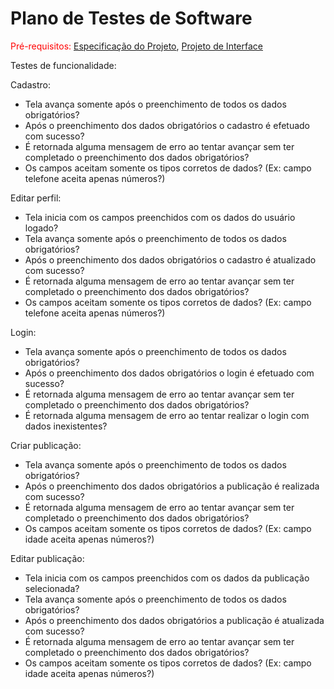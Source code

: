 # Plano de Testes de Software

<span style="color:red">Pré-requisitos: <a href="2-Especificação do Projeto.md"> Especificação do Projeto</a></span>, <a href="3-Projeto de Interface.md"> Projeto de Interface</a>

Testes de funcionalidade:

Cadastro:
- Tela avança somente após o preenchimento de todos os dados obrigatórios?
- Após o preenchimento dos dados obrigatórios o cadastro é efetuado com sucesso?
- É retornada alguma mensagem de erro ao tentar avançar sem ter completado o preenchimento dos dados obrigatórios?
- Os campos aceitam somente os tipos corretos de dados? (Ex: campo telefone aceita apenas números?)

Editar perfil:
- Tela inicia com os campos preenchidos com os dados do usuário logado?
- Tela avança somente após o preenchimento de todos os dados obrigatórios?
- Após o preenchimento dos dados obrigatórios o cadastro é atualizado com sucesso?
- É retornada alguma mensagem de erro ao tentar avançar sem ter completado o preenchimento dos dados obrigatórios?
- Os campos aceitam somente os tipos corretos de dados? (Ex: campo telefone aceita apenas números?)

Login:
- Tela avança somente após o preenchimento de todos os dados obrigatórios?
- Após o preenchimento dos dados obrigatórios o login é efetuado com sucesso?
- É retornada alguma mensagem de erro ao tentar avançar sem ter completado o preenchimento dos dados obrigatórios?
- É retornada alguma mensagem de erro ao tentar realizar o login com dados inexistentes?

Criar publicação:
- Tela avança somente após o preenchimento de todos os dados obrigatórios?
- Após o preenchimento dos dados obrigatórios a publicação é realizada com sucesso?
- É retornada alguma mensagem de erro ao tentar avançar sem ter completado o preenchimento dos dados obrigatórios?
- Os campos aceitam somente os tipos corretos de dados? (Ex: campo idade aceita apenas números?)

Editar publicação:
- Tela inicia com os campos preenchidos com os dados da publicação selecionada?
- Tela avança somente após o preenchimento de todos os dados obrigatórios?
- Após o preenchimento dos dados obrigatórios a publicação é atualizada com sucesso?
- É retornada alguma mensagem de erro ao tentar avançar sem ter completado o preenchimento dos dados obrigatórios?
- Os campos aceitam somente os tipos corretos de dados? (Ex: campo idade aceita apenas números?)

